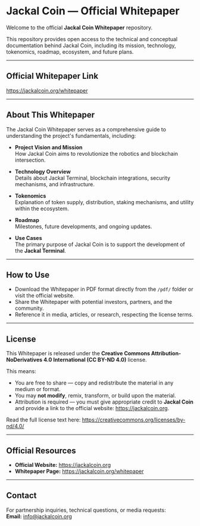 # Jackal Coin — Official Whitepaper

Welcome to the official **Jackal Coin Whitepaper** repository.

This repository provides open access to the technical and conceptual documentation behind Jackal Coin, including its mission, technology, tokenomics, roadmap, ecosystem, and future plans.

---

## Official Whitepaper Link

https://jackalcoin.org/whitepaper

---

## About This Whitepaper

The Jackal Coin Whitepaper serves as a comprehensive guide to understanding the project's fundamentals, including:

- **Project Vision and Mission**  
  How Jackal Coin aims to revolutionize the robotics and blockchain intersection.

- **Technology Overview**  
  Details about Jackal Terminal, blockchain integrations, security mechanisms, and infrastructure.

- **Tokenomics**  
  Explanation of token supply, distribution, staking mechanisms, and utility within the ecosystem.

- **Roadmap**  
  Milestones, future developments, and ongoing updates.

- **Use Cases**  
  The primary purpose of Jackal Coin is to support the development of the **Jackal Terminal**.

---


## How to Use

- Download the Whitepaper in PDF format directly from the `/pdf/` folder or visit the official website.
- Share the Whitepaper with potential investors, partners, and the community.
- Reference it in media, articles, or research, respecting the license terms.

---

## License

This Whitepaper is released under the **Creative Commons Attribution-NoDerivatives 4.0 International (CC BY-ND 4.0)** license.

This means:

- You are free to share — copy and redistribute the material in any medium or format.
- You may **not modify**, remix, transform, or build upon the material.
- Attribution is required — you must give appropriate credit to **Jackal Coin** and provide a link to the official website: https://jackalcoin.org.

Read the full license text here: https://creativecommons.org/licenses/by-nd/4.0/

---

## Official Resources

- **Official Website:** https://jackalcoin.org
- **Whitepaper Page:** https://jackalcoin.org/whitepaper

---

## Contact

For partnership inquiries, technical questions, or media requests:  
**Email:** info@jackalcoin.org
